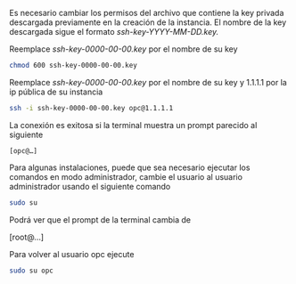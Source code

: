 Es necesario cambiar los permisos del archivo que contiene la key privada descargada previamente en la creación de la instancia. El nombre de la key descargada sigue el formato *ssh-key-YYYY-MM-DD.key.*

Reemplace *ssh-key-0000-00-00.key* por el nombre de su key
```bash
chmod 600 ssh-key-0000-00-00.key
```


Reemplace *ssh-key-0000-00-00.key* por el nombre de su key y 1.1.1.1 por la ip pública de su instancia

```bash
ssh -i ssh-key-0000-00-00.key opc@1.1.1.1
```

La conexión es exitosa si la terminal muestra un prompt parecido al siguiente

```
[opc@…]
```

Para algunas instalaciones, puede que sea necesario ejecutar los comandos en modo administrador, cambie el usuario al usuario administrador usando el siguiente comando

```bash
sudo su
```

Podrá ver que el prompt de la terminal cambia de 

[root@…]

Para volver al usuario opc ejecute
```bash
sudo su opc
```
